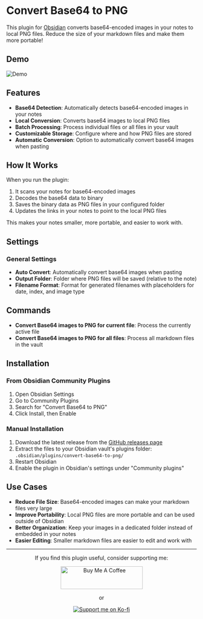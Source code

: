 # Convert Base64 to PNG

This plugin for [Obsidian](https://obsidian.md) converts base64-encoded images in your notes to local PNG files. Reduce the size of your markdown files and make them more portable!

## Demo
![Demo](screenshots/demo.gif)

## Features

- **Base64 Detection**: Automatically detects base64-encoded images in your notes
- **Local Conversion**: Converts base64 images to local PNG files
- **Batch Processing**: Process individual files or all files in your vault
- **Customizable Storage**: Configure where and how PNG files are stored
- **Automatic Conversion**: Option to automatically convert base64 images when pasting

## How It Works

When you run the plugin:

1. It scans your notes for base64-encoded images
2. Decodes the base64 data to binary
3. Saves the binary data as PNG files in your configured folder
4. Updates the links in your notes to point to the local PNG files

This makes your notes smaller, more portable, and easier to work with.



## Settings

### General Settings

- **Auto Convert**: Automatically convert base64 images when pasting
- **Output Folder**: Folder where PNG files will be saved (relative to the note)
- **Filename Format**: Format for generated filenames with placeholders for date, index, and image type

## Commands

- **Convert Base64 images to PNG for current file**: Process the currently active file
- **Convert Base64 images to PNG for all files**: Process all markdown files in the vault

## Installation

### From Obsidian Community Plugins

1. Open Obsidian Settings
2. Go to Community Plugins
3. Search for "Convert Base64 to PNG"
4. Click Install, then Enable

### Manual Installation

1. Download the latest release from the [GitHub releases page](https://github.com/nykkolin/obsidian-convert-base64-to-png/releases)
2. Extract the files to your Obsidian vault's plugins folder: `.obsidian/plugins/convert-base64-to-png/`
3. Restart Obsidian
4. Enable the plugin in Obsidian's settings under "Community plugins"

## Use Cases

- **Reduce File Size**: Base64-encoded images can make your markdown files very large
- **Improve Portability**: Local PNG files are more portable and can be used outside of Obsidian
- **Better Organization**: Keep your images in a dedicated folder instead of embedded in your notes
- **Easier Editing**: Smaller markdown files are easier to edit and work with

---

<div align="center">
  <p>If you find this plugin useful, consider supporting me:</p>
  <a href="https://www.buymeacoffee.com/xmasterdev" target="_blank">
    <img src="https://cdn.buymeacoffee.com/buttons/v2/default-yellow.png" alt="Buy Me A Coffee" style="height: 60px !important;width: 217px !important;">
  </a>
  <p>or</p>
  <a href="https://ko-fi.com/nykkolin" target="_blank">
    <img src="https://img.shields.io/badge/Support%20me%20on-Ko--fi-blue?style=for-the-badge&logo=ko-fi" alt="Support me on Ko-fi">
  </a>
</div>
